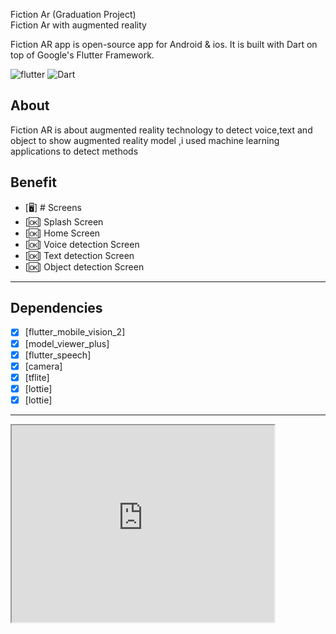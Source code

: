 Fiction Ar (Graduation Project)<br>
Fiction Ar with augmented reality

Fiction AR app is open-source  app for Android & ios. It is built with Dart on top of Google's Flutter Framework.


![flutter](https://img.shields.io/badge/Flutter-Framework-green?logo=flutter)
![Dart](https://img.shields.io/badge/Dart-Language-blue?logo=dart)



## About
Fiction AR is about augmented reality technology to detect voice,text and object to show augmented reality model ,i used machine learning applications to detect methods



## Benefit

- [🖥] # Screens 
- [🆗] Splash Screen
- [🆗] Home Screen
- [🆗] Voice detection Screen
- [🆗] Text detection Screen
- [🆗] Object detection Screen
--------------------------------
## Dependencies
- [x] [flutter_mobile_vision_2]
- [x] [model_viewer_plus]
- [x] [flutter_speech]
- [x] [camera]
- [x] [tflite]
- [x] [lottie]
- [x] [lottie]

--------------------------
<iframe width="420" height="315"
src="https://www.youtube.com/embed/tgbNymZ7vqY">
</iframe>
